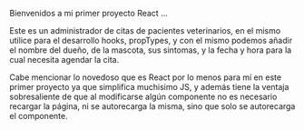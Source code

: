 Bienvenidos a mi primer proyecto React ... 

Este es un administrador de citas de pacientes veterinarios, en el mismo utilice para el desarrollo hooks, propTypes, y con el mismo podemos añadir el nombre del dueño, de la mascota, sus sintomas, y la fecha y hora para la cual necesita agendar la cita.

Cabe mencionar lo novedoso que es React por lo menos para mí en este primer proyecto ya que simplifica muchisimo JS, y además tiene la ventaja sobresaliente de que al modificarse algún componente no es necesario recargar la página, ni se autorecarga la misma, sino que solo se autorecarga el componente.

